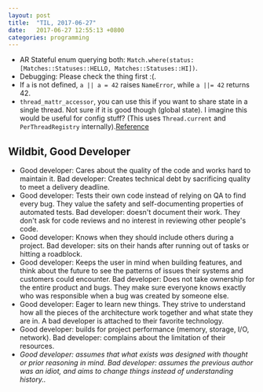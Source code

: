 ```yaml
---
layout: post
title:  "TIL, 2017-06-27"
date:   2017-06-27 12:55:13 +0800
categories: programming
---
```


- AR Stateful enum querying both: `Match.where(status: [Matches::Statuses::HELLO, Matches::Statuses::HI])`.
- Debugging: Please check the thing first :(.
- If `a` is not defined, `a || a = 42` raises `NameError`, while `a ||= 42` returns 42.
- `thread_mattr_accessor`, you can use this if you want to share state in a single thread. Not sure if it is good though (global state). I imagine this would be useful for config stuff? (This uses `Thread.current` and `PerThreadRegistry` internally).[Reference](http://blog.bigbinary.com/2016/09/05/rails-5-adds-ability-to-create-module-and-class-level-variables-on-per-thread-basis.html)

## Wildbit, Good Developer

- Good developer: Cares about the quality of the code and works hard to maintain it. Bad developer: Creates technical debt by sacrificing quality to meet a delivery deadline.
- Good developer: Tests their own code instead of relying on QA to find every bug. They value the safety and self-documenting properties of automated tests. Bad developer: doesn't document their work. They don't ask for code reviews and no interest in reviewing other people's code.
- Good developer: Knows when they should include others during a project. Bad developer: sits on their hands after running out of tasks or hitting a roadblock.
- Good developer: Keeps the user in mind when building features, and think about the future to see the patterns of issues their systems and customers could encounter. Bad developer: Does not take ownership for the entire product and bugs. They make sure everyone knows exactly who was responsible when a bug was created by someone else.
- Good developer: Eager to learn new things. They strive to understand how all the pieces of the architecture work together and what state they are in. A bad developer is attached to their favorite technology.
- Good developer: builds for project performance (memory, storage, I/O, network). Bad developer: complains about the limitation of their resources.
- *Good developer: assumes that what exists was designed with thought or prior reasoning in mind. Bad developer: assumes the previous author was an idiot, and aims to change things instead of understanding history..*
